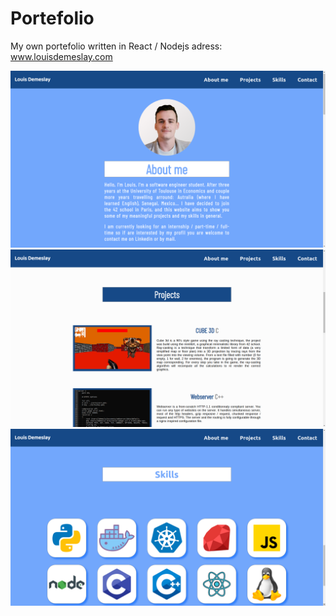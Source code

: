 # Portefolio

My own portefolio written in React / Nodejs
adress: www.louisdemeslay.com

![screen_3](screens/screen_3.png)
![screen_2](screens/screen_2.png)
![screen_1](screens/screen_1.png)
